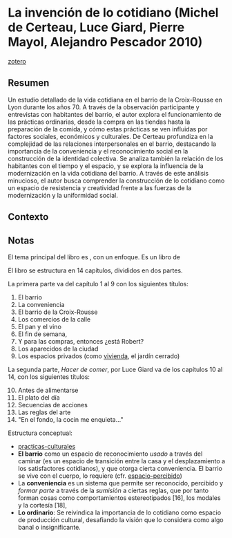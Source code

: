 # La invención de lo cotidiano (Michel de Certeau, Luce Giard, Pierre Mayol, Alejandro Pescador 2010)

[zotero](zotero://select/items/@certeau2010)

## Resumen

Un estudio detallado de la vida cotidiana en el barrio de la Croix-Rousse en Lyon durante los años 70. A través de la observación participante y entrevistas con habitantes del barrio, el autor explora el funcionamiento de las prácticas ordinarias, desde la compra en las tiendas hasta la preparación de la comida, y cómo estas prácticas se ven influidas por factores sociales, económicos y culturales. De Certeau profundiza en la complejidad de las relaciones interpersonales en el barrio, destacando la importancia de la conveniencia y el reconocimiento social en la construcción de la identidad colectiva. Se analiza también la relación de los habitantes con el tiempo y el espacio, y se explora la influencia de la modernización en la vida cotidiana del barrio. A través de este análisis minucioso, el autor busca comprender la construcción de lo cotidiano como un espacio de resistencia y creatividad frente a las fuerzas de la modernización y la uniformidad social.

## Contexto

## Notas

<!--Según el título, prefacio, epígrafe, solapa-->

El tema principal del libro es <!--didáctico, práctico, teórico, académico-->, con un enfoque. Es un libro de <!--Física, Antropología, Divulgación, Autoayuda, Manual técnico, trabajo y cultura organizacional-->

<!--Según la tabla de contenido, índices, apéndices-->

El libro se estructura en 14 capítulos, divididos en dos partes.

La primera parte va del capítulo 1 al 9 con los siguientes títulos:

1. El barrio
1. La conveniencia
1. El barrio de la Croix-Rousse
1. Los comercios de la calle
1. El pan y el vino
1. El fin de semana,
1. Y para las compras, entonces ¿está Robert?
1. Los aparecidos de la ciudad
1. Los espacios privados (como [vivienda](vivienda.md), el jardín cerrado)

La segunda parte, *Hacer de comer*, por Luce Giard va de los capítulos 10 al 14, con los siguientes títulos:

10. Antes de alimentarse
10. El plato del día
10. Secuencias de acciones
10. Las reglas del arte
10. "En el fondo, la cocin me enquieta…"

<!--según el escaneo de páginas-->

Estructura conceptual:

* [practicas-culturales](practicas-culturales.md)
* **El barrio** como un espacio de reconocimiento *usado* a través del caminar (es un espacio de transición entre la casa y el desplazamiento a los satisfactores cotidianos), y que otorga cierta conveniencia. El barrio se vive con el cuerpo, lo requiere (cfr. [espacio-percibido](espacio-percibido.md))
* La **conveniencia** es un sistema que permite ser reconocido, percibido y *formar parte* a través de la *sumisión* a ciertas reglas, que por tanto forman cosas como comportamientos estereotipados [16], los modales y la cortesía [18],
* **Lo ordinario**: Se reivindica la importancia de lo cotidiano como espacio de producción cultural, desafiando la visión que lo considera como algo banal o insignificante.
